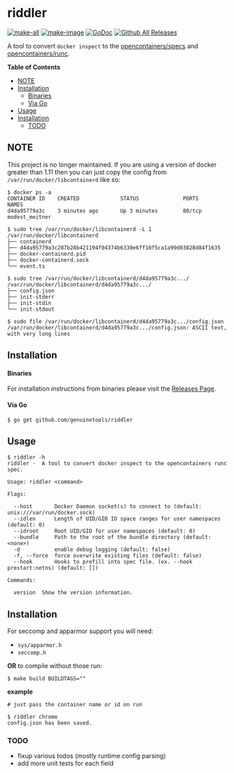 # riddler

[![make-all](https://github.com/genuinetools/riddler/workflows/make%20all/badge.svg)](https://github.com/genuinetools/riddler/actions?query=workflow%3A%22make+all%22)
[![make-image](https://github.com/genuinetools/riddler/workflows/make%20image/badge.svg)](https://github.com/genuinetools/riddler/actions?query=workflow%3A%22make+image%22)
[![GoDoc](https://img.shields.io/badge/godoc-reference-5272B4.svg?style=for-the-badge)](https://godoc.org/github.com/genuinetools/riddler)
[![Github All Releases](https://img.shields.io/github/downloads/genuinetools/riddler/total.svg?style=for-the-badge)](https://github.com/genuinetools/riddler/releases)


A tool to convert `docker inspect` to the
[opencontainers/specs](https://github.com/opencontainers/specs)
and [opencontainers/runc](https://github.com/opencontainers/runc).

<!-- START doctoc generated TOC please keep comment here to allow auto update -->
<!-- DON'T EDIT THIS SECTION, INSTEAD RE-RUN doctoc TO UPDATE -->
**Table of Contents**

- [NOTE](#note)
- [Installation](#installation)
    - [Binaries](#binaries)
    - [Via Go](#via-go)
- [Usage](#usage)
- [Installation](#installation-1)
  - [TODO](#todo)

<!-- END doctoc generated TOC please keep comment here to allow auto update -->

## NOTE

This project is no longer maintained. If you are using a version of
docker greater than 1.11 then you can just copy the config from
`/var/run/docker/libcontainerd` like so:

```console
$ docker ps -a
CONTAINER ID    CREATED             STATUS              PORTS               NAMES
d4da95779a3c    3 minutes ago       Up 3 minutes        80/tcp              modest_meitner

$ sudo tree /var/run/docker/libcontainerd -L 1
/var/run/docker/libcontainerd
├── containerd
├── d4da95779a3c287b28b421194f04374b6330e6ff10f5ca1a99d03828d84f1635
├── docker-containerd.pid
├── docker-containerd.sock
└── event.ts

$ sudo tree /var/run/docker/libcontainerd/d4da95779a3c.../
/var/run/docker/libcontainerd/d4da95779a3c.../
├── config.json
├── init-stderr
├── init-stdin
└── init-stdout

$ sudo file /var/run/docker/libcontainerd/d4da95779a3c.../config.json
/var/run/docker/libcontainerd/d4da95779a3c.../config.json: ASCII text, with very long lines
```

## Installation

#### Binaries

For installation instructions from binaries please visit the [Releases Page](https://github.com/genuinetools/riddler/releases).

#### Via Go

```console
$ go get github.com/genuinetools/riddler
```

## Usage

```console
$ riddler -h
riddler -  A tool to convert docker inspect to the opencontainers runc spec.

Usage: riddler <command>

Flags:

  --host       Docker Daemon socket(s) to connect to (default: unix:///var/run/docker.sock)
  --idlen      Length of UID/GID ID space ranges for user namespaces (default: 0)
  --idroot     Root UID/GID for user namespaces (default: 0)
  --bundle     Path to the root of the bundle directory (default: <none>)
  -d           enable debug logging (default: false)
  -f, --force  force overwrite existing files (default: false)
  --hook       Hooks to prefill into spec file. (ex. --hook prestart:netns) (default: [])

Commands:

  version  Show the version information.
```

## Installation

For seccomp and apparmor support you will need:

- `sys/apparmor.h`
- `seccomp.h`

**OR** to compile without those run:

```console
$ make build BUILDTAGS=""
```


**example**

```console
# just pass the container name or id on run

$ riddler chrome
config.json has been saved.
```

### TODO

- fixup various todos (mostly runtime config parsing)
- add more unit tests for each field
